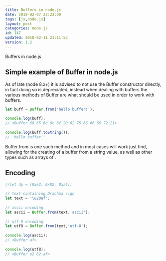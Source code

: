 ```yaml
---
title: Buffers in node.js
date: 2018-02-07 22:23:00
tags: [js,node.js]
layout: post
categories: node.js
id: 147
updated: 2018-02-11 21:11:53
version: 1.2
---
```


Buffers in node.js

<!-- more -->

## Simple example of Buffer in node.js

As of late (node 8.x+) it is advised to not use the Buffer constructor directly, in fact doing so is depreciated, instead when dealing with buffers the various methods of Buffer are what should be used in order to work with buffers.

```js
let buff = Buffer.from('hello buffer!');
 
console.log(buff);
// <Buffer 68 65 6c 6c 6f 20 62 75 66 66 65 72 21>
 
console.log(buff.toString());
// 'hello buffer!'
```

Buffer.from is one such method and in most cases will work just find, allowing for the creating of a buffer from a string value, as well as other types such as arrays of .

## Encoding

```js
//let dp = [0xe2, 0x82, 0xaf];
 
// text containing Drachma sign
let text = '\u20af';
 
// ascii encoding
let ascii = Buffer.from(text,'ascii');
 
// utf-8 encoding
let utf8 = Buffer.from(text,'utf-8');
 
console.log(ascii);
// <Buffer af>
 
console.log(utf8);
// <Buffer e2 82 af>
```